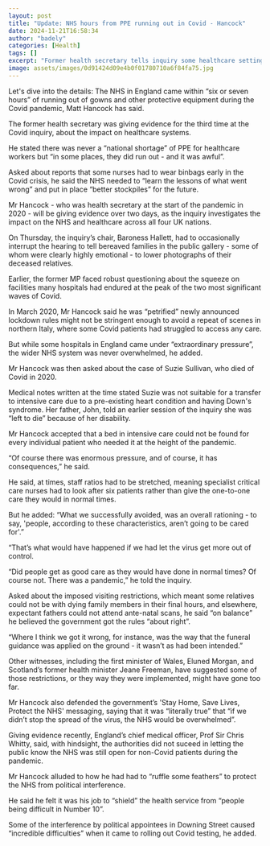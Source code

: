 ```yaml
---
layout: post
title: "Update: NHS hours from PPE running out in Covid - Hancock"
date: 2024-11-21T16:58:34
author: "badely"
categories: [Health]
tags: []
excerpt: "Former health secretary tells inquiry some healthcare settings did run out - 'and it was awful'."
image: assets/images/0d91424d09e4b0f01780710a6f84fa75.jpg
---
```


Let's dive into the details: The NHS in England came within “six or seven hours” of running out of gowns and other protective equipment during the Covid pandemic, Matt Hancock has said.

The former health secretary was giving evidence for the third time at the Covid inquiry, about the impact on healthcare systems.

He stated there was never a “national shortage” of PPE for healthcare workers but “in some places, they did run out - and it was awful”.

Asked about reports that some nurses had to wear binbags early in the Covid crisis, he said the NHS needed to “learn the lessons of what went wrong” and put in place “better stockpiles” for the future.

Mr Hancock - who was health secretary at the start of the pandemic in 2020 - will be giving evidence over two days, as the inquiry investigates the impact on the NHS and healthcare across all four UK nations.

On Thursday, the inquiry’s chair, Baroness Hallett, had to occasionally interrupt the hearing to tell bereaved families in the public gallery - some of whom were clearly highly emotional - to lower photographs of their deceased relatives.

Earlier, the former MP faced robust questioning about the squeeze on facilities many hospitals had endured at the peak of the two most significant waves of Covid.

In March 2020, Mr Hancock said he was “petrified” newly announced lockdown rules might not be stringent enough to avoid a repeat of scenes in northern Italy, where some Covid patients had struggled to access any care.

But while some hospitals in England came under “extraordinary pressure”, the wider NHS system was never overwhelmed, he added.

Mr Hancock was then asked about the case of Suzie Sullivan, who died of Covid in 2020. 

Medical notes written at the time stated Suzie was not suitable for a transfer to intensive care due to a pre-existing heart condition and having Down's syndrome. Her father, John, told an earlier session of the inquiry she was “left to die” because of her disability.

Mr Hancock accepted that a bed in intensive care could not be found for every individual patient who needed it at the height of the pandemic.

“Of course there was enormous pressure, and of course, it has consequences,” he said.

He said, at times, staff ratios had to be stretched, meaning specialist critical care nurses had to look after six patients rather than give the one-to-one care they would in normal times.

But he added: “What we successfully avoided, was an overall rationing - to say, 'people, according to these characteristics, aren’t going to be cared for'.” 

“That’s what would have happened if we had let the virus get more out of control.

“Did people get as good care as they would have done in normal times? Of course not. There was a pandemic,” he told the inquiry.

Asked about the imposed visiting restrictions, which meant some relatives could not be with dying family members in their final hours, and elsewhere, expectant fathers could not attend ante-natal scans, he said “on balance” he believed the government got the rules “about right”.

“Where I think we got it wrong, for instance, was the way that the funeral guidance was applied on the ground - it wasn’t as had been intended.”

Other witnesses, including the first minister of Wales, Eluned Morgan, and Scotland’s former health minister Jeane Freeman, have suggested some of those restrictions, or they way they were implemented, might have gone too far.

Mr Hancock also defended the government’s 'Stay Home, Save Lives, Protect the NHS' messaging, saying that it was “literally true” that “if we didn’t stop the spread of the virus, the NHS would be overwhelmed”.

Giving evidence recently, England’s chief medical officer, Prof Sir Chris Whitty, said, with hindsight, the authorities did not suceed in letting the public know the NHS was still open for non-Covid patients during the pandemic.

Mr Hancock alluded to how he had had to “ruffle some feathers” to protect the NHS from political interference.

He said he felt it was his job to “shield” the health service from “people being difficult in Number 10”.

Some of the interference by political appointees in Downing Street caused “incredible difficulties” when it came to rolling out Covid testing, he added.

